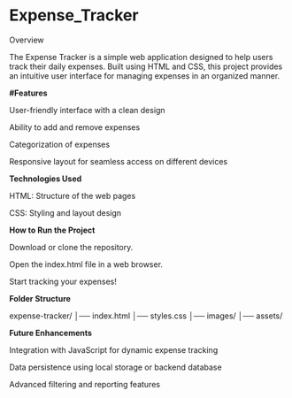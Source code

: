 # Expense_Tracker
Overview

The Expense Tracker is a simple web application designed to help users track their daily expenses. Built using HTML and CSS, this project provides an intuitive user interface for managing expenses in an organized manner.

**#Features**

User-friendly interface with a clean design

Ability to add and remove expenses

Categorization of expenses

Responsive layout for seamless access on different devices

**Technologies Used**

HTML: Structure of the web pages

CSS: Styling and layout design

**How to Run the Project**

Download or clone the repository.

Open the index.html file in a web browser.

Start tracking your expenses!

**Folder Structure**

expense-tracker/
│── index.html
│── styles.css
│── images/
│── assets/

**Future Enhancements**

Integration with JavaScript for dynamic expense tracking

Data persistence using local storage or backend database

Advanced filtering and reporting features
